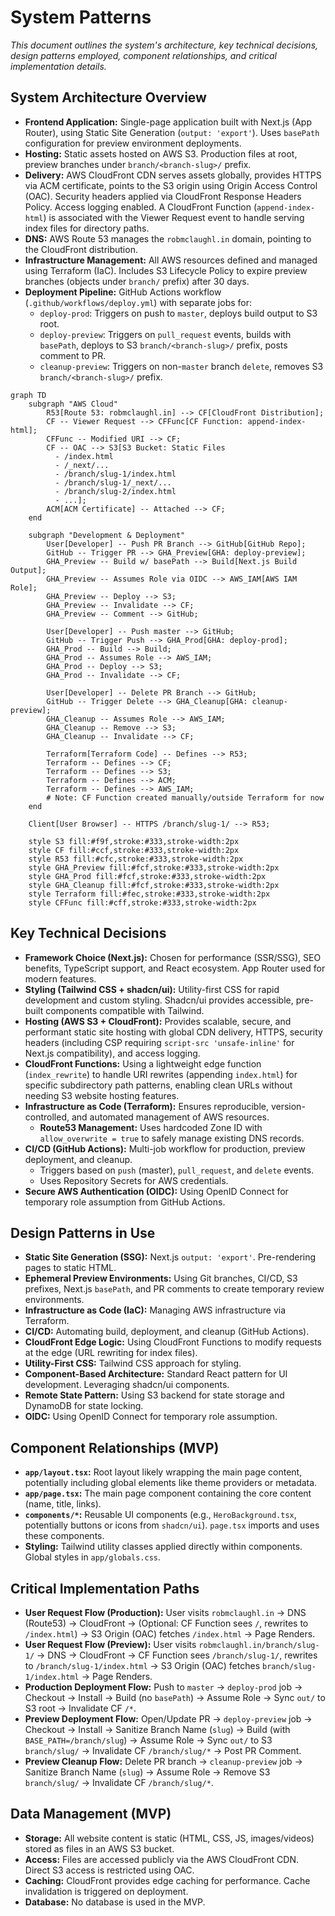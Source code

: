 # System Patterns

*This document outlines the system's architecture, key technical decisions, design patterns employed, component relationships, and critical implementation details.*

## System Architecture Overview

*   **Frontend Application:** Single-page application built with Next.js (App Router), using Static Site Generation (`output: 'export'`). Uses `basePath` configuration for preview environment deployments.
*   **Hosting:** Static assets hosted on AWS S3. Production files at root, preview branches under `branch/<branch-slug>/` prefix.
*   **Delivery:** AWS CloudFront CDN serves assets globally, provides HTTPS via ACM certificate, points to the S3 origin using Origin Access Control (OAC). Security headers applied via CloudFront Response Headers Policy. Access logging enabled. A CloudFront Function (`append-index-html`) is associated with the Viewer Request event to handle serving index files for directory paths.
*   **DNS:** AWS Route 53 manages the `robmclaughl.in` domain, pointing to the CloudFront distribution.
*   **Infrastructure Management:** All AWS resources defined and managed using Terraform (IaC). Includes S3 Lifecycle Policy to expire preview branches (objects under `branch/` prefix) after 30 days.
*   **Deployment Pipeline:** GitHub Actions workflow (`.github/workflows/deploy.yml`) with separate jobs for:
    *   `deploy-prod`: Triggers on push to `master`, deploys build output to S3 root.
    *   `deploy-preview`: Triggers on `pull_request` events, builds with `basePath`, deploys to S3 `branch/<branch-slug>/` prefix, posts comment to PR.
    *   `cleanup-preview`: Triggers on non-`master` branch `delete`, removes S3 `branch/<branch-slug>/` prefix.

```mermaid
graph TD
    subgraph "AWS Cloud"
        R53[Route 53: robmclaughl.in] --> CF[CloudFront Distribution];
        CF -- Viewer Request --> CFFunc[CF Function: append-index-html];
        CFFunc -- Modified URI --> CF;
        CF -- OAC --> S3[S3 Bucket: Static Files
          - /index.html
          - /_next/...
          - /branch/slug-1/index.html
          - /branch/slug-1/_next/...
          - /branch/slug-2/index.html
          - ...];
        ACM[ACM Certificate] -- Attached --> CF;
    end

    subgraph "Development & Deployment"
        User[Developer] -- Push PR Branch --> GitHub[GitHub Repo];
        GitHub -- Trigger PR --> GHA_Preview[GHA: deploy-preview];
        GHA_Preview -- Build w/ basePath --> Build[Next.js Build Output];
        GHA_Preview -- Assumes Role via OIDC --> AWS_IAM[AWS IAM Role];
        GHA_Preview -- Deploy --> S3;
        GHA_Preview -- Invalidate --> CF;
        GHA_Preview -- Comment --> GitHub;

        User[Developer] -- Push master --> GitHub;
        GitHub -- Trigger Push --> GHA_Prod[GHA: deploy-prod];
        GHA_Prod -- Build --> Build;
        GHA_Prod -- Assumes Role --> AWS_IAM;
        GHA_Prod -- Deploy --> S3;
        GHA_Prod -- Invalidate --> CF;

        User[Developer] -- Delete PR Branch --> GitHub;
        GitHub -- Trigger Delete --> GHA_Cleanup[GHA: cleanup-preview];
        GHA_Cleanup -- Assumes Role --> AWS_IAM;
        GHA_Cleanup -- Remove --> S3;
        GHA_Cleanup -- Invalidate --> CF;

        Terraform[Terraform Code] -- Defines --> R53;
        Terraform -- Defines --> CF;
        Terraform -- Defines --> S3;
        Terraform -- Defines --> ACM;
        Terraform -- Defines --> AWS_IAM;
        # Note: CF Function created manually/outside Terraform for now
    end

    Client[User Browser] -- HTTPS /branch/slug-1/ --> R53;

    style S3 fill:#f9f,stroke:#333,stroke-width:2px
    style CF fill:#ccf,stroke:#333,stroke-width:2px
    style R53 fill:#cfc,stroke:#333,stroke-width:2px
    style GHA_Preview fill:#fcf,stroke:#333,stroke-width:2px
    style GHA_Prod fill:#fcf,stroke:#333,stroke-width:2px
    style GHA_Cleanup fill:#fcf,stroke:#333,stroke-width:2px
    style Terraform fill:#fec,stroke:#333,stroke-width:2px
    style CFFunc fill:#cff,stroke:#333,stroke-width:2px
```

## Key Technical Decisions

*   **Framework Choice (Next.js):** Chosen for performance (SSR/SSG), SEO benefits, TypeScript support, and React ecosystem. App Router used for modern features.
*   **Styling (Tailwind CSS + shadcn/ui):** Utility-first CSS for rapid development and custom styling. Shadcn/ui provides accessible, pre-built components compatible with Tailwind.
*   **Hosting (AWS S3 + CloudFront):** Provides scalable, secure, and performant static site hosting with global CDN delivery, HTTPS, security headers (including CSP requiring `script-src 'unsafe-inline'` for Next.js compatibility), and access logging.
*   **CloudFront Functions:** Using a lightweight edge function (`index_rewrite`) to handle URI rewrites (appending `index.html`) for specific subdirectory path patterns, enabling clean URLs without needing S3 website hosting features.
*   **Infrastructure as Code (Terraform):** Ensures reproducible, version-controlled, and automated management of AWS resources.
    *   **Route53 Management:** Uses hardcoded Zone ID with `allow_overwrite = true` to safely manage existing DNS records.
*   **CI/CD (GitHub Actions):** Multi-job workflow for production, preview deployment, and cleanup.
    *   Triggers based on `push` (master), `pull_request`, and `delete` events.
    *   Uses Repository Secrets for AWS credentials.
*   **Secure AWS Authentication (OIDC):** Using OpenID Connect for temporary role assumption from GitHub Actions.

## Design Patterns in Use

*   **Static Site Generation (SSG):** Next.js `output: 'export'`. Pre-rendering pages to static HTML.
*   **Ephemeral Preview Environments:** Using Git branches, CI/CD, S3 prefixes, Next.js `basePath`, and PR comments to create temporary review environments.
*   **Infrastructure as Code (IaC):** Managing AWS infrastructure via Terraform.
*   **CI/CD:** Automating build, deployment, and cleanup (GitHub Actions).
*   **CloudFront Edge Logic:** Using CloudFront Functions to modify requests at the edge (URL rewriting for index files).
*   **Utility-First CSS:** Tailwind CSS approach for styling.
*   **Component-Based Architecture:** Standard React pattern for UI development. Leveraging shadcn/ui components.
*   **Remote State Pattern:** Using S3 backend for state storage and DynamoDB for state locking.
*   **OIDC:** Using OpenID Connect for temporary role assumption.

## Component Relationships (MVP)

*   **`app/layout.tsx`:** Root layout likely wrapping the main page content, potentially including global elements like theme providers or metadata.
*   **`app/page.tsx`:** The main page component containing the core content (name, title, links).
*   **`components/*`:** Reusable UI components (e.g., `HeroBackground.tsx`, potentially buttons or icons from `shadcn/ui`). `page.tsx` imports and uses these components.
*   **Styling:** Tailwind utility classes applied directly within components. Global styles in `app/globals.css`.

## Critical Implementation Paths

*   **User Request Flow (Production):** User visits `robmclaughl.in` -> DNS (Route53) -> CloudFront -> (Optional: CF Function sees `/`, rewrites to `/index.html`) -> S3 Origin (OAC) fetches `/index.html` -> Page Renders.
*   **User Request Flow (Preview):** User visits `robmclaughl.in/branch/slug-1/` -> DNS -> CloudFront -> CF Function sees `/branch/slug-1/`, rewrites to `/branch/slug-1/index.html` -> S3 Origin (OAC) fetches `branch/slug-1/index.html` -> Page Renders.
*   **Production Deployment Flow:** Push to `master` -> `deploy-prod` job -> Checkout -> Install -> Build (no `basePath`) -> Assume Role -> Sync `out/` to S3 root -> Invalidate CF `/*`.
*   **Preview Deployment Flow:** Open/Update PR -> `deploy-preview` job -> Checkout -> Install -> Sanitize Branch Name (`slug`) -> Build (with `BASE_PATH=/branch/slug`) -> Assume Role -> Sync `out/` to S3 `branch/slug/` -> Invalidate CF `/branch/slug/*` -> Post PR Comment.
*   **Preview Cleanup Flow:** Delete PR branch -> `cleanup-preview` job -> Sanitize Branch Name (`slug`) -> Assume Role -> Remove S3 `branch/slug/` -> Invalidate CF `/branch/slug/*`.

## Data Management (MVP)

*   **Storage:** All website content is static (HTML, CSS, JS, images/videos) stored as files in an AWS S3 bucket.
*   **Access:** Files are accessed publicly via the AWS CloudFront CDN. Direct S3 access is restricted using OAC.
*   **Caching:** CloudFront provides edge caching for performance. Cache invalidation is triggered on deployment.
*   **Database:** No database is used in the MVP. 
